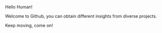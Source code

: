 Hello Human!

Welcome to Github, you can obtain different insights from diverse projects.

Keep moving, come on!
